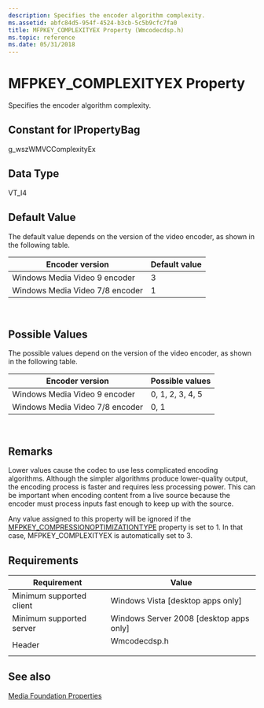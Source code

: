```yaml
---
description: Specifies the encoder algorithm complexity.
ms.assetid: abfc84d5-954f-4524-b3cb-5c5b9cfc7fa0
title: MFPKEY_COMPLEXITYEX Property (Wmcodecdsp.h)
ms.topic: reference
ms.date: 05/31/2018
---
```


# MFPKEY\_COMPLEXITYEX Property

Specifies the encoder algorithm complexity.

## Constant for IPropertyBag

g\_wszWMVCComplexityEx

## Data Type

VT\_I4

## Default Value

The default value depends on the version of the video encoder, as shown in the following table.



| Encoder version                 | Default value |
|---------------------------------|---------------|
| Windows Media Video 9 encoder   | 3             |
| Windows Media Video 7/8 encoder | 1             |



 

## Possible Values

The possible values depend on the version of the video encoder, as shown in the following table.



| Encoder version                 | Possible values  |
|---------------------------------|------------------|
| Windows Media Video 9 encoder   | 0, 1, 2, 3, 4, 5 |
| Windows Media Video 7/8 encoder | 0, 1             |



 

## Remarks

Lower values cause the codec to use less complicated encoding algorithms. Although the simpler algorithms produce lower-quality output, the encoding process is faster and requires less processing power. This can be important when encoding content from a live source because the encoder must process inputs fast enough to keep up with the source.

Any value assigned to this property will be ignored if the [MFPKEY\_COMPRESSIONOPTIMIZATIONTYPE](mfpkey-compressionoptimizationtypeproperty.md) property is set to 1. In that case, MFPKEY\_COMPLEXITYEX is automatically set to 3.

## Requirements



| Requirement | Value |
|-------------------------------------|-----------------------------------------------------------------------------------------|
| Minimum supported client<br/> | Windows Vista \[desktop apps only\]<br/>                                          |
| Minimum supported server<br/> | Windows Server 2008 \[desktop apps only\]<br/>                                    |
| Header<br/>                   | <dl> <dt>Wmcodecdsp.h</dt> </dl> |



## See also

<dl> <dt>

[Media Foundation Properties](media-foundation-properties.md)
</dt> </dl>

 

 




